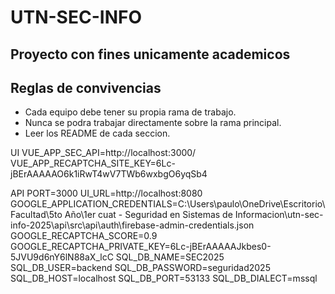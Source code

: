 # UTN-SEC-INFO



## Proyecto con fines unicamente academicos

## Reglas de convivencias
* Cada equipo debe tener su propia rama de trabajo.
* Nunca se podra trabajar directamente sobre la rama principal.
* Leer los README de cada seccion.


UI
VUE_APP_SEC_API=http://localhost:3000/
VUE_APP_RECAPTCHA_SITE_KEY=6Lc-jBErAAAAAO6k1iRwT4wV7TWb6wxbgO6yqSb4


API
PORT=3000
UI_URL=http://localhost:8080
GOOGLE_APPLICATION_CREDENTIALS=C:\Users\paulo\OneDrive\Escritorio\Facultad\5to Año\1er cuat - Seguridad en Sistemas de Informacion\utn-sec-info-2025\api\src\api\auth\firebase-admin-credentials.json
GOOGLE_RECAPTCHA_SCORE=0.9
GOOGLE_RECAPTCHA_PRIVATE_KEY=6Lc-jBErAAAAAJkbes0-5JVU9d6nY6lN88aX_lcC
SQL_DB_NAME=SEC2025
SQL_DB_USER=backend
SQL_DB_PASSWORD=seguridad2025
SQL_DB_HOST=localhost
SQL_DB_PORT=53133
SQL_DB_DIALECT=mssql